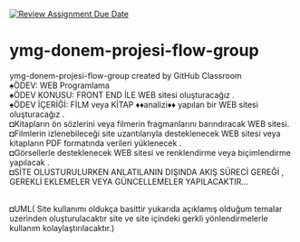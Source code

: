 [![Review Assignment Due Date](https://classroom.github.com/assets/deadline-readme-button-24ddc0f5d75046c5622901739e7c5dd533143b0c8e959d652212380cedb1ea36.svg)](https://classroom.github.com/a/QA5O9x4M)
# ymg-donem-projesi-flow-group
ymg-donem-projesi-flow-group created by GitHub Classroom
<br> ♠ÖDEV:  WEB Programlama 
<br> ♠ÖDEV KONUSU: FRONT END İLE WEB sitesi oluşturacağız .
<br> ♠ÖDEV İÇERİĞİ:  FİLM veya KİTAP ♦♦analizi♦♦ yapılan bir WEB sitesi oluşturacağız .
<br> ◘Kitapların ön sözlerini veya filmerin fragmanlarını barındıracak WEB sitesi.
<br> ◘Filmlerin izlenebileceği site uzantılarıyla desteklenecek WEB sitesi veya kitapların PDF formatında verileri yüklenecek .
<br> ◘Görsellerle desteklenecek WEB sitesi ve renklendirme veya biçimlendirme yapılacak .
<br> ◘SİTE OLUSTURULURKEN  ANLATILANIN DIŞINDA AKIŞ SÜRECİ GEREĞİ , GEREKLİ EKLEMELER VEYA GÜNCELLEMELER YAPILACAKTIR... 

 <br> ◘UML( Site kullanımı oldukça basittir yukarıda açıklamış olduğum temalar uzerinden oluşturulacaktır site ve site içindeki gerkli yönlendirmelerle kullanım kolaylaştırılacaktır.) 

